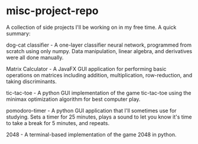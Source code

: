 # misc-project-repo
A collection of side projects I'll be working on in my free time. A quick summary:

dog-cat classifier - A one-layer classifier neural network, programmed from scratch using only numpy. Data manipulation, linear algebra, and derivatives were all done manually.

Matrix Calculator - A JavaFX GUI application for performing basic operations on matrices including addition, multiplication, row-reduction, and taking discriminants.

tic-tac-toe - A python GUI implementation of the game tic-tac-toe using the minimax optimization algorithm for best computer play.

pomodoro-timer - A python GUI application that I'll sometimes use for studying. Sets a timer for 25 minutes, plays a sound to let you know it's time to take a break for 5 minutes, and repeats.

2048 - A terminal-based implementation of the game 2048 in python.
